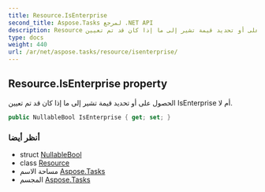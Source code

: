 ```yaml
---
title: Resource.IsEnterprise
second_title: Aspose.Tasks لمرجع .NET API
description: Resource ملكية. الحصول على أو تحديد قيمة تشير إلى ما إذا كان قد تم تعيين IsEnterprise أم لا.
type: docs
weight: 440
url: /ar/net/aspose.tasks/resource/isenterprise/
---
```

## Resource.IsEnterprise property

الحصول على أو تحديد قيمة تشير إلى ما إذا كان قد تم تعيين IsEnterprise أم لا.

```csharp
public NullableBool IsEnterprise { get; set; }
```

### أنظر أيضا

* struct [NullableBool](../../nullablebool/)
* class [Resource](../)
* مساحة الاسم [Aspose.Tasks](../../resource/)
* المجسم [Aspose.Tasks](../../../)


